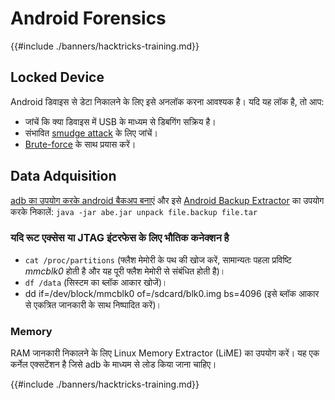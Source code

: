 # Android Forensics

{{#include ./banners/hacktricks-training.md}}

## Locked Device

Android डिवाइस से डेटा निकालने के लिए इसे अनलॉक करना आवश्यक है। यदि यह लॉक है, तो आप:

- जांचें कि क्या डिवाइस में USB के माध्यम से डिबगिंग सक्रिय है।
- संभावित [smudge attack](https://www.usenix.org/legacy/event/woot10/tech/full_papers/Aviv.pdf) के लिए जांचें।
- [Brute-force](https://www.cultofmac.com/316532/this-brute-force-device-can-crack-any-iphones-pin-code/) के साथ प्रयास करें।

## Data Adquisition

[adb का उपयोग करके android बैकअप बनाएं](mobile-pentesting/android-app-pentesting/adb-commands.md#backup) और इसे [Android Backup Extractor](https://sourceforge.net/projects/adbextractor/) का उपयोग करके निकालें: `java -jar abe.jar unpack file.backup file.tar`

### यदि रूट एक्सेस या JTAG इंटरफेस के लिए भौतिक कनेक्शन है

- `cat /proc/partitions` (फ्लैश मेमोरी के पथ की खोज करें, सामान्यतः पहला प्रविष्टि _mmcblk0_ होती है और यह पूरी फ्लैश मेमोरी से संबंधित होती है)।
- `df /data` (सिस्टम का ब्लॉक आकार खोजें)।
- dd if=/dev/block/mmcblk0 of=/sdcard/blk0.img bs=4096 (इसे ब्लॉक आकार से एकत्रित जानकारी के साथ निष्पादित करें)।

### Memory

RAM जानकारी निकालने के लिए Linux Memory Extractor (LiME) का उपयोग करें। यह एक कर्नेल एक्सटेंशन है जिसे adb के माध्यम से लोड किया जाना चाहिए।

{{#include ./banners/hacktricks-training.md}}

